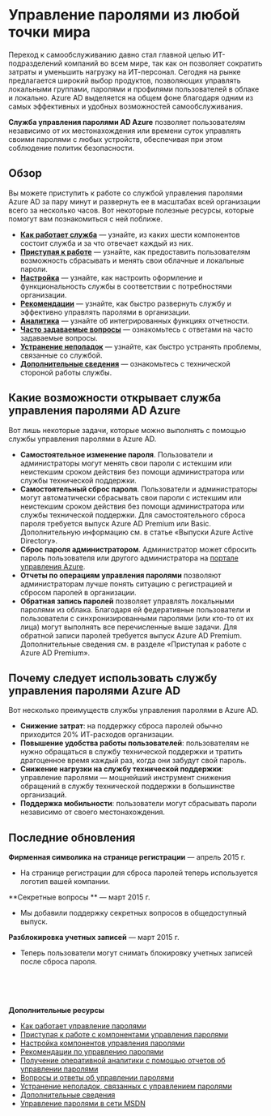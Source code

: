 <properties 
	pageTitle="Что такое управление паролями Azure AD| Microsoft Azure"
	description="Описание возможностей управления паролями в Azure AD, таких как сброс и изменение паролей, отчеты об управлении паролями и обратная запись в локальную службу Active Directory." 
	services="active-directory" 
	documentationCenter="" 
	authors="asteen" 
	manager="kbrint" 
	editor="billmath"/>

<tags 
	ms.service="active-directory" 
	ms.workload="identity" 
	ms.tgt_pltfrm="na" 
	ms.devlang="na" 
	ms.topic="article" 
	ms.date="06/08/2015" 
	ms.author="asteen"/>

# Управление паролями из любой точки мира
Переход к самообслуживанию давно стал главной целью ИТ-подразделений компаний во всем мире, так как он позволяет сократить затраты и уменьшить нагрузку на ИТ-персонал. Сегодня на рынке предлагается широкий выбор продуктов, позволяющих управлять локальными группами, паролями и профилями пользователей в облаке и локально. Azure AD выделяется на общем фоне благодаря одним из самых эффективных и удобных возможностей самообслуживания.

**Служба управления паролями AD Azure** позволяет пользователям независимо от их местонахождения или времени суток управлять своими паролями с любых устройств, обеспечивая при этом соблюдение политик безопасности.

## Обзор
Вы можете приступить к работе со службой управления паролями Azure AD за пару минут и развернуть ее в масштабах всей организации всего за несколько часов. Вот некоторые полезные ресурсы, которые помогут вам познакомиться с ней поближе.

* [**Как работает служба**](active-directory-passwords-how-it-works.md) — узнайте, из каких шести компонентов состоит служба и за что отвечает каждый из них.
* [**Приступая к работе**](active-directory-passwords-getting-started.md) — узнайте, как предоставить пользователям возможность сбрасывать и менять свои облачные и локальные пароли.
* [**Настройка**](active-directory-passwords-customize.md) — узнайте, как настроить оформление и функциональность службы в соответствии с потребностями организации.
* [**Рекомендации**](active-directory-passwords-best-practices.md) — узнайте, как быстро развернуть службу и эффективно управлять паролями в организации.
* [**Аналитика**](active-directory-passwords-get-insights.md) — узнайте об интегрированных функциях отчетности.
* [**Часто задаваемые вопросы**](active-directory-passwords-faq.md) — ознакомьтесь с ответами на часто задаваемые вопросы.
* [**Устранение неполадок**](active-directory-passwords-troubleshoot.md) — узнайте, как быстро устранять проблемы, связанные со службой.
* [**Дополнительные сведения**](active-directory-passwords-learn-more.md) — ознакомьтесь с технической стороной работы службы.


## Какие возможности открывает служба управления паролями AD Azure
Вот лишь некоторые задачи, которые можно выполнять с помощью службы управления паролями в Azure AD.

- **Самостоятельное изменение пароля**. Пользователи и администраторы могут менять свои пароли с истекшим или неистекшим сроком действия без помощи администратора или службы технической поддержки.
- **Самостоятельный сброс пароля**. Пользователи и администраторы могут автоматически сбрасывать свои пароли с истекшим или неистекшим сроком действия без помощи администратора или службы технической поддержки. Для самостоятельного сброса пароля требуется выпуск Azure AD Premium или Basic. Дополнительную информацию см. в статье «Выпуски Azure Active Directory».
- **Сброс пароля администратором**. Администратор может сбросить пароль пользователя или другого администратора на [портале управления Azure](https://manage.windowsazure.com).
- **Отчеты по операциям управления паролями** позволяют администраторам лучше понять ситуацию с регистрацией и сбросом паролей в организации. 
- **Обратная запись паролей** позволяет управлять локальными паролями из облака. Благодаря ей федеративные пользователи и пользователи с синхронизированными паролями (или кто-то от их лица) могут выполнять все перечисленные выше задачи. Для обратной записи паролей требуется выпуск Azure AD Premium. Дополнительные сведения см. в разделе «Приступая к работе с Azure AD Premium».

## Почему следует использовать службу управления паролями Azure AD
Вот несколько преимуществ службы управления паролями в Azure AD.

- **Снижение затрат**: на поддержку сброса паролей обычно приходится 20% ИТ-расходов организации.
- **Повышение удобства работы пользователей**: пользователям не нужно обращаться в службу технической поддержки и тратить драгоценное время каждый раз, когда они забудут свой пароль.
- **Снижение нагрузки на службу технической поддержки**: управление паролями — мощнейший инструмент снижения обращений в службу технической поддержки в большинстве организаций.
- **Поддержка мобильности**: пользователи могут сбрасывать пароли независимо от своего местонахождения.

## Последние обновления
**Фирменная символика на странице регистрации** — апрель 2015 г.

- На странице регистрации для сброса паролей теперь используется логотип вашей компании.

**Секретные вопросы ** — март 2015 г.

- Мы добавили поддержку секретных вопросов в общедоступный выпуск.

**Разблокировка учетных записей** — март 2015 г.

- Теперь пользователи могут снимать блокировку учетных записей после сброса пароля.

<br/> <br/> <br/>

**Дополнительные ресурсы**


* [Как работает управление паролями](active-directory-passwords-how-it-works.md)
* [Приступая к работе с компонентами управления паролями](active-directory-passwords-getting-started.md)
* [Настройка компонентов управления паролями](active-directory-passwords-customize.md)
* [Рекомендации по управлению паролями](active-directory-passwords-best-practices.md)
* [Получение оперативной аналитики с помощью отчетов об управлении паролями](active-directory-passwords-get-insights.md)
* [Вопросы и ответы об управлении паролями](active-directory-passwords-faq.md)
* [Устранение неполадок, связанных с управлением паролями](active-directory-passwords-troubleshoot.md)
* [Дополнительные сведения](active-directory-passwords-learn-more.md)
* [Управление паролями в сети MSDN](https://msdn.microsoft.com/library/azure/dn510386.aspx) 

<!---HONumber=July15_HO3-->